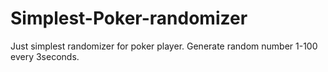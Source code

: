 # Simplest-Poker-randomizer
Just simplest randomizer for poker player.
Generate random number 1-100 every 3seconds.


